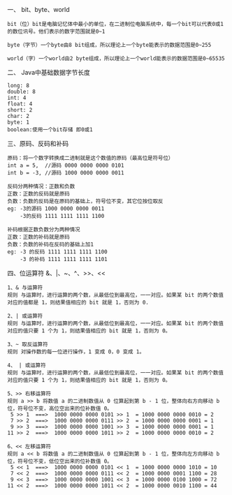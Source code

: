一、 bit、byte、world

    bit（位）bit是电脑记忆体中最小的单位，在二进制位电脑系统中，每一个bit可以代表0或1的数位讯号。他们表示的数字范围就是0~1

    byte（字节）一个byte由8 bit组成，所以理论上一个byte能表示的数据范围是0~255

    world（字）一个world由2 byte组成，所以理论上一个world能表示的数据范围是0~65535

二、 Java中基础数据字节长度

    long: 8
    double: 8
    int: 4
    float: 4
    short: 2
    char: 2
    byte: 1
    boolean:使用一个bit存储 即0或1

三、原码、反码和补码

    原码：将一个数字转换成二进制就是这个数值的原码（最高位是符号位）
    int a = 5,  //源码 0000 0000 0000 0101
    int b = -3, //源码 1000 0000 0000 0011

    反码分两种情况：正数和负数
    正数：正数的反码就是原码
    负数：负数的反码是在原码的基础上，符号位不变，其它位按位取反
    eg: -3的源码 1000 0000 0000 0011
        -3的反码 1111 1111 1111 1100

    补码根据正数负数分为两种情况
    正数：正数的补码就是原码
    负数：负数的补码在反码的基础上加1
    eg: -3 的反码 1111 1111 1111 1100
        -3 的补码 1111 1111 1111 1101

四、位运算符 &、|、~、^、>>、<<

    1、& 与运算符
    规则 与运算时，进行运算的两个数，从最低位到最高位，一一对应。如果某 bit 的两个数值对应的值都是 1，则结果值相应的 bit 就是 1，否则为 0.

    2、| 或运算符
    规则 与运算时，进行运算的两个数，从最低位到最高位，一一对应。如果某 bit 的两个数值对应的值只要 1 个为 1，则结果值相应的 bit 就是 1，否则为 0。

    3、~ 取反运算符 
    规则 对操作数的每一位进行操作，1 变成 0，0 变成 1。

    4、 | 或运算符
    规则 与运算时，进行运算的两个数，从最低位到最高位，一一对应。如果某 bit 的两个数值对应的值只要 1 个为 1，则结果值相应的 bit 就是 1，否则为 0。

    5、>> 右移运算符
    规则 a >> b 将数值 a 的二进制数值从 0 位算起到第 b - 1 位，整体向右方向移动 b 位，符号位不变，高位空出来的位补数值 0。
     5 >> 1  ===>  1000 0000 0000 0101 >> 1  = 1000 0000 0000 0010 = 2
     7 >> 2  ===>  1000 0000 0000 0111 >> 2  = 1000 0000 0000 0001 = 1
     9 >> 3  ===>  1000 0000 0000 1001 >> 3  = 1000 0000 0000 0001 = 1
    11 >> 2  ===>  1000 0000 0000 1011 >> 2  = 1000 0000 0000 0010 = 2

    6、<< 左移运算符
    规则 a << b 将数值 a 的二进制数值从 0 位算起到第 b - 1 位，整体向左方向移动 b 位，符号位不变，低位空出来的位补数值 0。
     5 << 1  ===>  1000 0000 0000 0101 << 1  = 1000 0000 0000 1010 = 10
     7 << 2  ===>  1000 0000 0000 0111 << 2  = 1000 0000 0001 1100 = 28
     9 << 3  ===>  1000 0000 0000 1001 << 3  = 1000 0000 0100 1000 = 72
    11 << 2  ===>  1000 0000 0000 1011 << 2  = 1000 0000 0010 1100 = 44